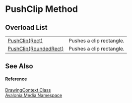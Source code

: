 # PushClip Method


## Overload List
<table>
<tr>
<td><a href="M_Avalonia_Media_DrawingContext_PushClip">PushClip(Rect)</a></td>
<td>Pushes a clip rectangle.</td>
</tr>
<tr>
<td><a href="M_Avalonia_Media_DrawingContext_PushClip_1">PushClip(RoundedRect)</a></td>
<td>Pushes a clip rectangle.</td>
</tr>
</table>

## See Also


#### Reference
<a href="T_Avalonia_Media_DrawingContext">DrawingContext Class</a>  
<a href="N_Avalonia_Media">Avalonia.Media Namespace</a>  
